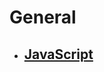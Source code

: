 # **General**

<link rel="icon" type="image/png" sizes="32x32" href="./favicon-32x32.png">

- ## [**JavaScript**](./JavaScript/main.md)
